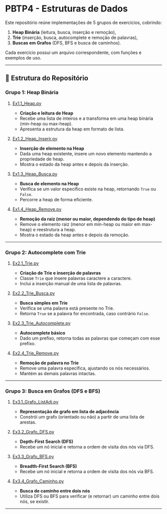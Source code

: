# PBTP4 - Estruturas de Dados

Este repositório reúne implementações de 5 grupos de exercícios, cobrindo:
1. **Heap Binária** (leitura, busca, inserção e remoção),
2. **Trie** (inserção, busca, autocomplete e remoção de palavras),
3. **Buscas em Grafos** (DFS, BFS e busca de caminhos).

Cada exercício possui um arquivo correspondente, com funções e exemplos de uso.

---

## 📂 Estrutura do Repositório

### **Grupo 1: Heap Binária**

1. [Ex1.1_Heap.py](Ex1.1_Heap.py)  
   - **Criação e leitura de Heap**  
   - Recebe uma lista de inteiros e a transforma em uma heap binária (min-heap ou max-heap).  
   - Apresenta a estrutura da heap em formato de lista.

2. [Ex1.2_Heap_Inserir.py](Ex1.2_Heap_Inserir.py)  
   - **Inserção de elemento na Heap**  
   - Dada uma heap existente, insere um novo elemento mantendo a propriedade de heap.  
   - Mostra o estado da heap antes e depois da inserção.

3. [Ex1.3_Heap_Busca.py](Ex1.3_Heap_Busca.py)  
   - **Busca de elemento na Heap**  
   - Verifica se um valor específico existe na heap, retornando `True` ou `False`.  
   - Percorre a heap de forma eficiente.

4. [Ex1.4_Heap_Remove.py](Ex1.4_Heap_Remove.py)  
   - **Remoção da raiz (menor ou maior, dependendo do tipo de heap)**  
   - Remove o elemento raiz (menor em min-heap ou maior em max-heap) e reestrutura a heap.  
   - Mostra o estado da heap antes e depois da remoção.

---

### **Grupo 2: Autocomplete com Trie**

1. [Ex2.1_Trie.py](Ex2.1_Trie.py)  
   - **Criação de Trie e inserção de palavras**  
   - Classe `Trie` que insere palavras caractere a caractere.  
   - Inclui a inserção manual de uma lista de palavras.

2. [Ex2.2_Trie_Busca.py](Ex2.2_Trie_Busca.py)  
   - **Busca simples em Trie**  
   - Verifica se uma palavra está presente no Trie.  
   - Retorna `True` se a palavra for encontrada, caso contrário `False`.

3. [Ex2.3_Trie_Autocomplete.py](Ex2.3_Trie_Autocomplete.py)  
   - **Autocomplete básico**  
   - Dado um prefixo, retorna todas as palavras que começam com esse prefixo.

4. [Ex2.4_Trie_Remove.py](Ex2.4_Trie_Remove.py)  
   - **Remoção de palavra no Trie**  
   - Remove uma palavra específica, ajustando os nós necessários.  
   - Mantém as demais palavras intactas.

---

### **Grupo 3: Busca em Grafos (DFS e BFS)**

1. [Ex3.1_Grafo_ListAdj.py](Ex3.1_Grafo_ListAdj.py)  
   - **Representação de grafo em lista de adjacência**  
   - Constrói um grafo (orientado ou não) a partir de uma lista de arestas.

2. [Ex3.2_Grafo_DFS.py](Ex3.2_Grafo_DFS.py)  
   - **Depth-First Search (DFS)**  
   - Recebe um nó inicial e retorna a ordem de visita dos nós via DFS.

3. [Ex3.3_Grafo_BFS.py](Ex3.3_Grafo_BFS.py)  
   - **Breadth-First Search (BFS)**  
   - Recebe um nó inicial e retorna a ordem de visita dos nós via BFS.

4. [Ex3.4_Grafo_Caminho.py](Ex3.4_Grafo_Caminho.py)  
   - **Busca de caminho entre dois nós**  
   - Utiliza DFS ou BFS para verificar (e retornar) um caminho entre dois nós, se existir.

---



